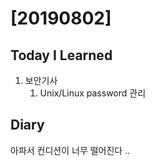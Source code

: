 # [20190802] 

## Today I Learned
1. 보안기사
    1. Unix/Linux password 관리

## Diary
아파서 컨디션이 너무 떨어진다 .. <br>